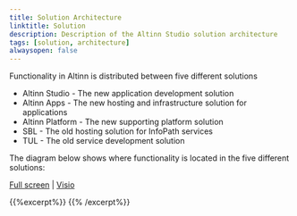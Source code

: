 ```yaml
---
title: Solution Architecture
linktitle: Solution
description: Description of the Altinn Studio solution architecture
tags: [solution, architecture]
alwaysopen: false
---
```


Functionality in Altinn is distributed between five different solutions

- Altinn Studio - The new application development solution
- Altinn Apps - The new hosting and infrastructure solution for applications
- Altinn Platform - The new supporting platform solution
- SBL - The old hosting solution for InfoPath services
- TUL - The old service development solution

The diagram below shows where functionality is located in the five different solutions:

[Full screen](/architecture/solution/Altinn_SolutionArchitecture.svg) | [Visio](/architecture/solution/Altinn_SolutionArchitecture.vsdx)

{{%excerpt%}}
<object data="/architecture/solution/Altinn_SolutionArchitecture.svg" type="image/svg+xml" style="width: 100%;"></object>
{{% /excerpt%}}
